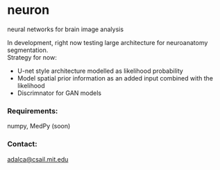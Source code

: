 # neuron
neural networks for brain image analysis

In development, right now testing large architecture for neuroanatomy segmentation.  
Strategy for now:

- U-net style architecture modelled as likelihood probability
- Model spatial prior information as an added input combined with the likelihood 
- Discrimnator for GAN models 

### Requirements:
numpy, MedPy (soon)
 
### Contact:
adalca@csail.mit.edu
